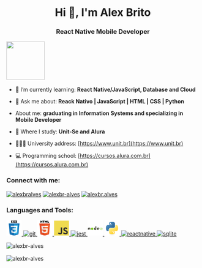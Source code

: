<h1 align="center">Hi 👋, I'm Alex Brito </h1>
<h3 align="center">React Native Mobile Developer</h3>
<img style="width: 100px; height: 100px; text-align: center;" src="https://user-images.githubusercontent.com/103543739/177021268-e0f0ad06-24fb-4919-9efa-2d3caa6179a8.png">

- 🌱 I’m currently learning: **React Native/JavaScript, Database and Cloud**

- 💬 Ask me about: **Reack Nativo | JavaScript | HTML | CSS | Python**

- About me: **graduating in Information Systems and specializing in Mobile Developer**

- 🏫 Where I study: **Unit-Se and Alura**

- 👨🏽‍🎓 University address: [https://www.unit.br](https://www.unit.br)

- 💻 Programming school: [https://cursos.alura.com.br](https://cursos.alura.com.br)



<h3 align="left">Connect with me:</h3>
<p align="left">
<a href="https://twitter.com/alexbralves" target="blank"><img align="center" src="https://raw.githubusercontent.com/rahuldkjain/github-profile-readme-generator/master/src/images/icons/Social/twitter.svg" alt="alexbralves" height="30" width="40" /></a>
<a href="https://linkedin.com/in/alexbr-alves" target="blank"><img align="center" src="https://raw.githubusercontent.com/rahuldkjain/github-profile-readme-generator/master/src/images/icons/Social/linked-in-alt.svg" alt="alexbr-alves" height="30" width="40" /></a>
<a href="https://instagram.com/alexbr.alves" target="blank"><img align="center" src="https://raw.githubusercontent.com/rahuldkjain/github-profile-readme-generator/master/src/images/icons/Social/instagram.svg" alt="alexbr.alves" height="30" width="40" /></a>
</p>

<h3 align="left">Languages and Tools:</h3>
<p align="left"> <a href="https://www.w3schools.com/css/" target="_blank" rel="noreferrer"> <img src="https://raw.githubusercontent.com/devicons/devicon/master/icons/css3/css3-original-wordmark.svg" alt="css3" width="40" height="40"/> </a> <a href="https://git-scm.com/" target="_blank" rel="noreferrer"> <img src="https://www.vectorlogo.zone/logos/git-scm/git-scm-icon.svg" alt="git" width="40" height="40"/> </a> <a href="https://www.w3.org/html/" target="_blank" rel="noreferrer"> <img src="https://raw.githubusercontent.com/devicons/devicon/master/icons/html5/html5-original-wordmark.svg" alt="html5" width="40" height="40"/> </a> <a href="https://developer.mozilla.org/en-US/docs/Web/JavaScript" target="_blank" rel="noreferrer"> <img src="https://raw.githubusercontent.com/devicons/devicon/master/icons/javascript/javascript-original.svg" alt="javascript" width="40" height="40"/> </a> <a href="https://jestjs.io" target="_blank" rel="noreferrer"> <img src="https://www.vectorlogo.zone/logos/jestjsio/jestjsio-icon.svg" alt="jest" width="40" height="40"/> </a> <a href="https://nodejs.org" target="_blank" rel="noreferrer"> <img src="https://raw.githubusercontent.com/devicons/devicon/master/icons/nodejs/nodejs-original-wordmark.svg" alt="nodejs" width="40" height="40"/> </a> <a href="https://www.python.org" target="_blank" rel="noreferrer"> <img src="https://raw.githubusercontent.com/devicons/devicon/master/icons/python/python-original.svg" alt="python" width="40" height="40"/> </a> <a href="https://reactnative.dev/" target="_blank" rel="noreferrer"> <img src="https://reactnative.dev/img/header_logo.svg" alt="reactnative" width="40" height="40"/> </a> <a href="https://www.sqlite.org/" target="_blank" rel="noreferrer"> <img src="https://www.vectorlogo.zone/logos/sqlite/sqlite-icon.svg" alt="sqlite" width="40" height="40"/> </a> </p>

<p><img align="center" src="https://github-readme-stats.vercel.app/api/top-langs?username=alexbr-alves&show_icons=true&locale=en&layout=compact" alt="alexbr-alves" /></p>

<p><img align="center" src="https://github-readme-streak-stats.herokuapp.com/?user=alexbr-alves&" alt="alexbr-alves" /></p>
